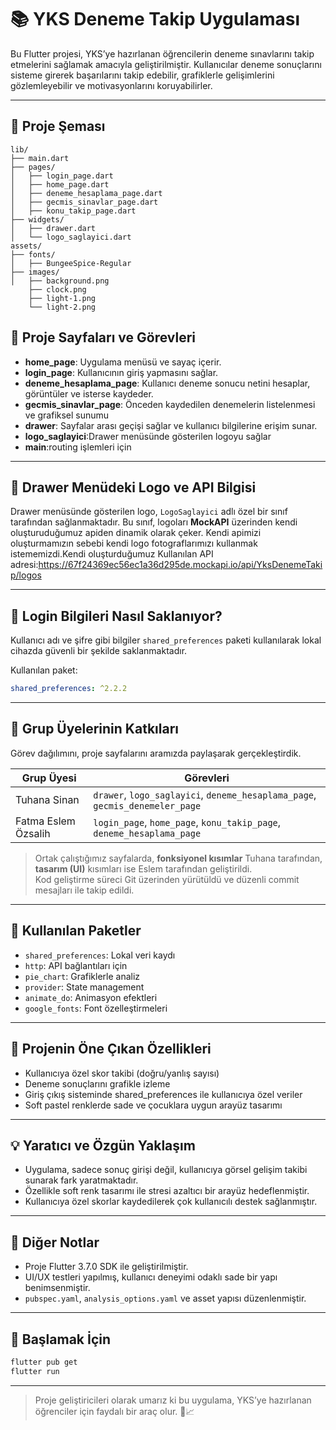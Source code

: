# 📚 YKS Deneme Takip Uygulaması

Bu Flutter projesi, YKS’ye hazırlanan öğrencilerin deneme sınavlarını takip etmelerini sağlamak amacıyla geliştirilmiştir. Kullanıcılar deneme sonuçlarını sisteme girerek başarılarını takip edebilir, grafiklerle gelişimlerini gözlemleyebilir ve motivasyonlarını koruyabilirler.  

---

## 📁 Proje Şeması

```
lib/ 
├── main.dart
├── pages/
│   ├── login_page.dart
│   ├── home_page.dart
│   ├── deneme_hesaplama_page.dart
│   ├── gecmis_sinavlar_page.dart
│   ├── konu_takip_page.dart
├── widgets/
│   ├── drawer.dart
│   └── logo_saglayici.dart
assets/ 
├── fonts/
│   ├── BungeeSpice-Regular
├── images/
│   ├── background.png
    ├── clock.png
    ├── light-1.png
    └── light-2.png
```
## 📱 Proje Sayfaları ve Görevleri
- **home_page**: Uygulama menüsü ve sayaç içerir.
- **login_page**: Kullanıcının giriş yapmasını sağlar. 
- **deneme_hesaplama_page**: Kullanıcı deneme sonucu netini hesaplar, görüntüler ve isterse kaydeder.
- **gecmis_sinavlar_page**: Önceden kaydedilen denemelerin listelenmesi ve grafiksel sunumu
- **drawer**: Sayfalar arası geçişi sağlar ve kullanıcı bilgilerine erişim sunar.
- **logo_saglayici**:Drawer menüsünde gösterilen logoyu sağlar
- **main**:routing işlemleri için

---

## 🎨 Drawer Menüdeki Logo ve API Bilgisi

Drawer menüsünde gösterilen logo, `LogoSaglayici` adlı özel bir sınıf tarafından sağlanmaktadır. Bu sınıf, logoları **MockAPI** üzerinden kendi oluşturuduğumuz apiden dinamik olarak çeker. Kendi apimizi oluşturmamızın sebebi kendi logo fotograflarımızı kullanmak istememizdi.Kendi oluşturduğumuz Kullanılan API adresi:https://67f24369ec56ec1a36d295de.mockapi.io/api/YksDenemeTakip/logos


---

## 🔐 Login Bilgileri Nasıl Saklanıyor?

Kullanıcı adı ve şifre gibi bilgiler `shared_preferences` paketi kullanılarak lokal cihazda güvenli bir şekilde saklanmaktadır.

Kullanılan paket:
```yaml
shared_preferences: ^2.2.2
```

---

## 👥 Grup Üyelerinin Katkıları

Görev dağılımını, proje sayfalarını aramızda paylaşarak gerçekleştirdik.

| Grup Üyesi           | Görevleri                                                                 |
|----------------------|---------------------------------------------------------------------------|
| Tuhana Sinan         | `drawer`, `logo_saglayici`, `deneme_hesaplama_page`, `gecmis_denemeler_page` |
| Fatma Eslem Özsalih | `login_page`, `home_page`, `konu_takip_page`, `deneme_hesaplama_page`     |

> Ortak çalıştığımız sayfalarda, **fonksiyonel kısımlar** Tuhana tarafından, **tasarım (UI)** kısımları ise Eslem tarafından geliştirildi.  
> Kod geliştirme süreci Git üzerinden yürütüldü ve düzenli commit mesajları ile takip edildi.
---

## 📂 Kullanılan Paketler

- `shared_preferences`: Lokal veri kaydı
- `http`: API bağlantıları için 
- `pie_chart`: Grafiklerle analiz
- `provider`: State management
- `animate_do`: Animasyon efektleri
- `google_fonts`: Font özelleştirmeleri

---
## 🌟 Projenin Öne Çıkan Özellikleri

- Kullanıcıya özel skor takibi (doğru/yanlış sayısı)
- Deneme sonuçlarını grafikle izleme
- Giriş çıkış sisteminde shared_preferences ile kullanıcıya özel veriler
- Soft pastel renklerde sade ve çocuklara uygun arayüz tasarımı

---

## 💡 Yaratıcı ve Özgün Yaklaşım

- Uygulama, sadece sonuç girişi değil, kullanıcıya görsel gelişim takibi sunarak fark yaratmaktadır.
- Özellikle soft renk tasarımı ile stresi azaltıcı bir arayüz hedeflenmiştir.
- Kullanıcıya özel skorlar kaydedilerek çok kullanıcılı destek sağlanmıştır.

---



## 🧠 Diğer Notlar

- Proje Flutter 3.7.0 SDK ile geliştirilmiştir.
- UI/UX testleri yapılmış, kullanıcı deneyimi odaklı sade bir yapı benimsenmiştir.
- `pubspec.yaml`, `analysis_options.yaml` ve asset yapısı düzenlenmiştir.

---

## 🚀 Başlamak İçin

```bash
flutter pub get
flutter run
```

---

> Proje geliştiricileri olarak umarız ki bu uygulama, YKS’ye hazırlanan öğrenciler için faydalı bir araç olur. 🧠📈
